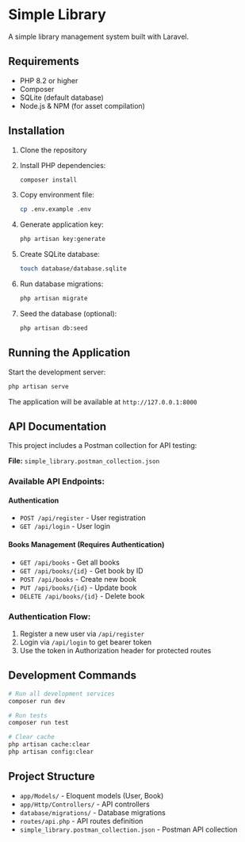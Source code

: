# Simple Library

A simple library management system built with Laravel.

## Requirements

- PHP 8.2 or higher
- Composer
- SQLite (default database)
- Node.js & NPM (for asset compilation)

## Installation

1. Clone the repository
2. Install PHP dependencies:
   ```bash
   composer install
   ```

3. Copy environment file:
   ```bash
   cp .env.example .env
   ```

4. Generate application key:
   ```bash
   php artisan key:generate
   ```

5. Create SQLite database:
   ```bash
   touch database/database.sqlite
   ```

6. Run database migrations:
   ```bash
   php artisan migrate
   ```

7. Seed the database (optional):
   ```bash
   php artisan db:seed
   ```

## Running the Application

Start the development server:
```bash
php artisan serve
```

The application will be available at `http://127.0.0.1:8000`

## API Documentation

This project includes a Postman collection for API testing:

**File:** `simple_library.postman_collection.json`

### Available API Endpoints:

#### Authentication
- `POST /api/register` - User registration
- `GET /api/login` - User login

#### Books Management (Requires Authentication)
- `GET /api/books` - Get all books
- `GET /api/books/{id}` - Get book by ID
- `POST /api/books` - Create new book
- `PUT /api/books/{id}` - Update book
- `DELETE /api/books/{id}` - Delete book

### Authentication Flow:
1. Register a new user via `/api/register`
2. Login via `/api/login` to get bearer token
3. Use the token in Authorization header for protected routes

## Development Commands

```bash
# Run all development services
composer run dev

# Run tests
composer run test

# Clear cache
php artisan cache:clear
php artisan config:clear
```

## Project Structure

- `app/Models/` - Eloquent models (User, Book)
- `app/Http/Controllers/` - API controllers
- `database/migrations/` - Database migrations
- `routes/api.php` - API routes definition
- `simple_library.postman_collection.json` - Postman API collection
